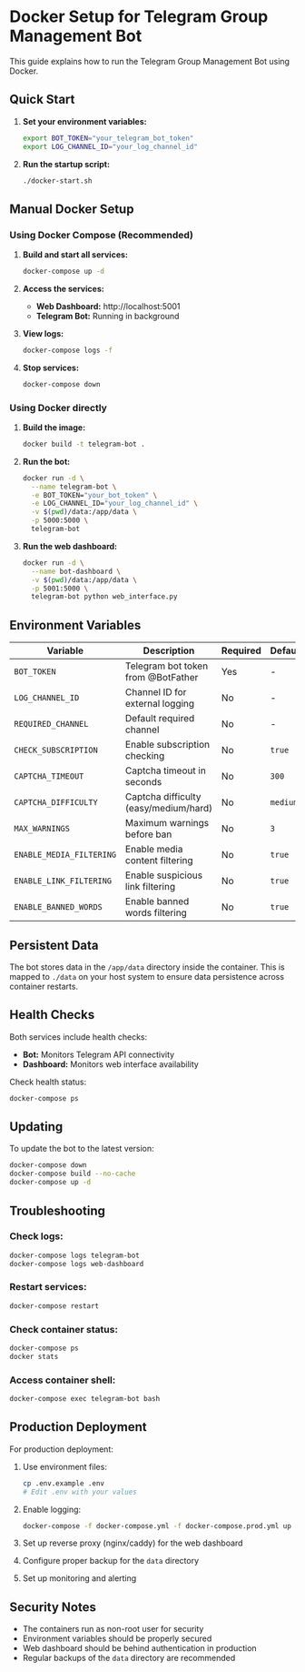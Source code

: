 # Docker Setup for Telegram Group Management Bot

This guide explains how to run the Telegram Group Management Bot using Docker.

## Quick Start

1. **Set your environment variables:**
   ```bash
   export BOT_TOKEN="your_telegram_bot_token"
   export LOG_CHANNEL_ID="your_log_channel_id"
   ```

2. **Run the startup script:**
   ```bash
   ./docker-start.sh
   ```

## Manual Docker Setup

### Using Docker Compose (Recommended)

1. **Build and start all services:**
   ```bash
   docker-compose up -d
   ```

2. **Access the services:**
   - **Web Dashboard:** http://localhost:5001
   - **Telegram Bot:** Running in background

3. **View logs:**
   ```bash
   docker-compose logs -f
   ```

4. **Stop services:**
   ```bash
   docker-compose down
   ```

### Using Docker directly

1. **Build the image:**
   ```bash
   docker build -t telegram-bot .
   ```

2. **Run the bot:**
   ```bash
   docker run -d \
     --name telegram-bot \
     -e BOT_TOKEN="your_bot_token" \
     -e LOG_CHANNEL_ID="your_log_channel_id" \
     -v $(pwd)/data:/app/data \
     -p 5000:5000 \
     telegram-bot
   ```

3. **Run the web dashboard:**
   ```bash
   docker run -d \
     --name bot-dashboard \
     -v $(pwd)/data:/app/data \
     -p 5001:5000 \
     telegram-bot python web_interface.py
   ```

## Environment Variables

| Variable | Description | Required | Default |
|----------|-------------|----------|---------|
| `BOT_TOKEN` | Telegram bot token from @BotFather | Yes | - |
| `LOG_CHANNEL_ID` | Channel ID for external logging | No | - |
| `REQUIRED_CHANNEL` | Default required channel | No | - |
| `CHECK_SUBSCRIPTION` | Enable subscription checking | No | `true` |
| `CAPTCHA_TIMEOUT` | Captcha timeout in seconds | No | `300` |
| `CAPTCHA_DIFFICULTY` | Captcha difficulty (easy/medium/hard) | No | `medium` |
| `MAX_WARNINGS` | Maximum warnings before ban | No | `3` |
| `ENABLE_MEDIA_FILTERING` | Enable media content filtering | No | `true` |
| `ENABLE_LINK_FILTERING` | Enable suspicious link filtering | No | `true` |
| `ENABLE_BANNED_WORDS` | Enable banned words filtering | No | `true` |

## Persistent Data

The bot stores data in the `/app/data` directory inside the container. This is mapped to `./data` on your host system to ensure data persistence across container restarts.

## Health Checks

Both services include health checks:
- **Bot:** Monitors Telegram API connectivity
- **Dashboard:** Monitors web interface availability

Check health status:
```bash
docker-compose ps
```

## Updating

To update the bot to the latest version:
```bash
docker-compose down
docker-compose build --no-cache
docker-compose up -d
```

## Troubleshooting

### Check logs:
```bash
docker-compose logs telegram-bot
docker-compose logs web-dashboard
```

### Restart services:
```bash
docker-compose restart
```

### Check container status:
```bash
docker-compose ps
docker stats
```

### Access container shell:
```bash
docker-compose exec telegram-bot bash
```

## Production Deployment

For production deployment:

1. Use environment files:
   ```bash
   cp .env.example .env
   # Edit .env with your values
   ```

2. Enable logging:
   ```bash
   docker-compose -f docker-compose.yml -f docker-compose.prod.yml up -d
   ```

3. Set up reverse proxy (nginx/caddy) for the web dashboard
4. Configure proper backup for the `data` directory
5. Set up monitoring and alerting

## Security Notes

- The containers run as non-root user for security
- Environment variables should be properly secured
- Web dashboard should be behind authentication in production
- Regular backups of the `data` directory are recommended
